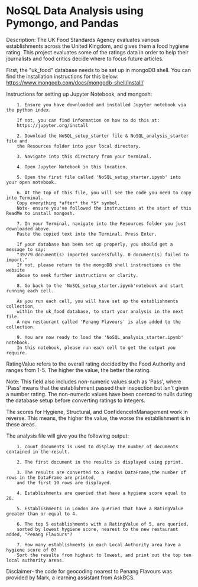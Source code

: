 # NoSQL Data Analysis using Pymongo, and Pandas

Description: The UK Food Standards Agency evaluates various establishments across the United Kingdom, 
and gives them a food hygiene rating. 
This project evaluates some of the ratings data in order to help their journalists and 
food critics decide where to focus future articles.

First, the "uk_food" database needs to be set up in mongoDB shell.
You can find the installation instructions for this below:
https://www.mongodb.com/docs/mongodb-shell/install/


Instructions for setting up Jupyter Notebook, and mongosh:

        1. Ensure you have downloaded and installed Jupyter notebook via the python index.

        If not, you can find information on how to do this at:
        https://jupyter.org/install
        
        2. Download the NoSQL_setup_starter file & NoSQL_analysis_starter file and 
        the Resources folder into your local directory.

        3. Navigate into this directory from your terminal.

        4. Open Jupyter Notebook in this location. 
        
        5. Open the first file called 'NoSQL_setup_starter.ipynb' into your open notebook.

        6. At the top of this file, you will see the code you need to copy into Terminal. 
        Copy everything *after* the *$* symbol.
        Note- ensure you've followed the instructions at the start of this ReadMe to install mongosh.
        
        7. In your Terminal, navigate into the Resources folder you just downloaded above.
        Paste the copied text into the Terminal. Press Enter.
        
        If your database has been set up properly, you should get a message to say:
        "39779 document(s) imported successfully. 0 document(s) failed to import."
        If not, please return to the mongoDB shell instructions on the website 
        above to seek further instructions or clarity.

        8. Go back to the 'NoSQL_setup_starter.ipynb'notebook and start running each cell.
        
        As you run each cell, you will have set up the establishments collection, 
        within the uk_food database, to start your analysis in the next file.
        A new restaurant called 'Penang Flavours' is also added to the collection.

        9. You are now ready to load the 'NoSQL_analysis_starter.ipynb' notebook.
        In this notebook, please run each cell to get the output you require.

RatingValue refers to the overall rating decided by the Food Authority and ranges from 1-5. 
The higher the value, the better the rating.

Note: This field also includes non-numeric values such as 'Pass', 
where 'Pass' means that the establishment passed their inspection but isn't given a number rating.
The non-numeric values have been coerced to nulls during the database setup before converting ratings to integers.

The scores for Hygiene, Structural, and ConfidenceInManagement work in reverse.
This means, the higher the value, the worse the establishment is in these areas.

The analysis file will give you the following output:

        1. count_documents is used to display the number of documents contained in the result.

        2. The first document in the results is displayed using pprint.

        3. The results are converted to a Pandas DataFrame,the number of rows in the DataFrame are printed,
        and the first 10 rows are displayed.

        4. Establishments are queried that have a hygiene score equal to 20.

        5. Establishments in London are queried that have a RatingValue greater than or equal to 4.

        6. The top 5 establishments with a RatingValue of 5, are queried,
        sorted by lowest hygiene score, nearest to the new restaurant added, "Penang Flavours"?

        7. How many establishments in each Local Authority area have a hygiene score of 0? 
        Sort the results from highest to lowest, and print out the top ten local authority areas.


Disclaimer- the code for geocoding nearest to Penang Flavours was provided by Mark, a learning assistant from AskBCS.